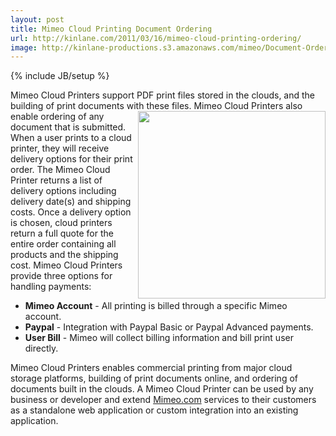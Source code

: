 ```yaml
---
layout: post
title: Mimeo Cloud Printing Document Ordering
url: http://kinlane.com/2011/03/16/mimeo-cloud-printing-ordering/
image: http://kinlane-productions.s3.amazonaws.com/mimeo/Document-Order.png
---
```

{% include JB/setup %}
Mimeo Cloud Printers support PDF print files stored in the clouds, and the building of print documents with these files.
<img src="http://kinlane-productions.s3.amazonaws.com/mimeo/Document-Order.png"  width="300" align="right" />Mimeo Cloud Printers also enable ordering of any document that is submitted.
When a user prints to a cloud printer, they will receive delivery options for their print order. The Mimeo Cloud Printer returns a list of delivery options including delivery date(s) and shipping costs.
Once a delivery option is chosen, cloud printers return a full quote for the entire order containing all products and the shipping cost.
Mimeo Cloud Printers provide three options for handling payments:
<ul>
     <li>
          <strong>Mimeo Account</strong> - All printing is billed through a specific Mimeo account.
     </li>
     <li>
          <strong>Paypal</strong> - Integration with Paypal Basic or Paypal Advanced payments.
     </li>
     <li>
          <strong>User Bill</strong> - Mimeo will collect billing information and bill print user directly.
     </li>
</ul>Mimeo Cloud Printers enables commercial printing from major cloud storage platforms, building of print documents online, and ordering of documents built in the clouds.
A Mimeo Cloud Printer can be used by any business or developer and extend <a title="Mimeo.com" href="http://www.Mimeo.com">Mimeo.com</a> services to their customers as a standalone web application or custom integration into an existing application.